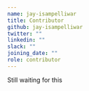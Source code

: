 ```yaml
---
name: jay-isampelliwar
title: Contributor
github: jay-isampelliwar
twitter: ""
linkedin: ""
slack: ""
joining_date: ""
role: contributor
---
```


Still waiting for this

